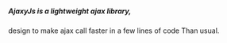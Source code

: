##### AjaxyJs is a lightweight ajax library,
design to make ajax call faster in a few lines of code
Than usual.

